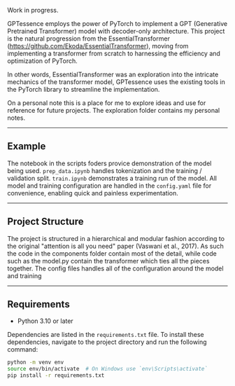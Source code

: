 Work in progress.

GPTessence employs the power of PyTorch to implement a GPT (Generative Pretrained Transformer) model with decoder-only architecture. This project is the natural progression from the EssentialTransformer (https://github.com/Ekoda/EssentialTransformer), moving from implementing a transformer from scratch to harnessing the efficiency and optimization of PyTorch.

In other words, EssentialTransformer was an exploration into the intricate mechanics of the transformer model, GPTessence uses the existing tools in the PyTorch library to streamline the implementation.

On a personal note this is a place for me to explore ideas and use for reference for future projects. The exploration folder contains my personal notes. 

---
## Example
The notebook in the scripts foders provice demonstration of the model being used. `prep_data.ipynb` handles tokenization and the training / validation split. `train.ipynb` demonstrates a training run of the model. All model and training configuration are handled in the `config.yaml` file for convenience, enabling quick and painless experimentation. 

---
## Project Structure
The project is structured in a hierarchical and modular fashion according to the original "attention is all you need" paper (Vaswani et al., 2017). As such the code in the components folder contain most of the detail, while code such as the model.py contain the transformer which ties all the pieces together. The config files handles all of the configuration around the model and training

---
## Requirements
- Python 3.10 or later

Dependencies are listed in the `requirements.txt` file. To install these dependencies, navigate to the project directory and run the following command:

```bash
python -m venv env
source env/bin/activate  # On Windows use `env\Scripts\activate`
pip install -r requirements.txt
```
